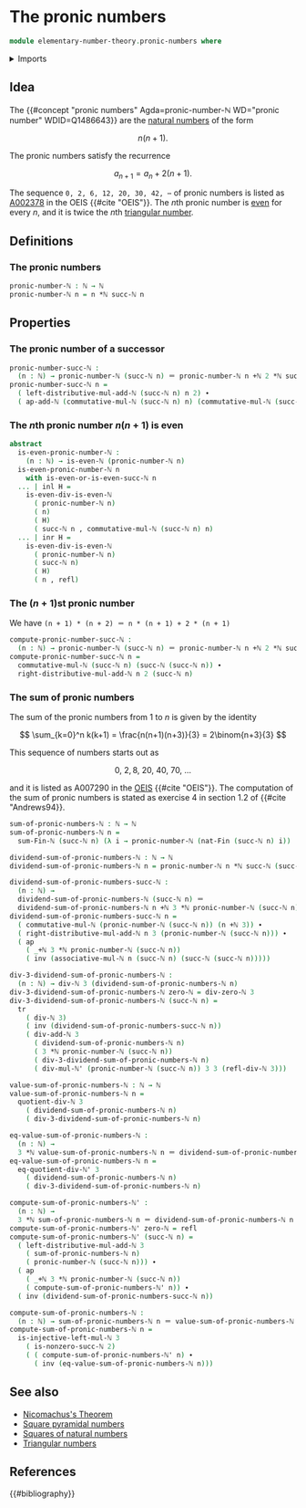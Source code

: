 # The pronic numbers

```agda
module elementary-number-theory.pronic-numbers where
```

<details><summary>Imports</summary>

```agda
open import elementary-number-theory.addition-natural-numbers
open import elementary-number-theory.divisibility-natural-numbers
open import elementary-number-theory.multiplication-natural-numbers
open import elementary-number-theory.natural-numbers
open import elementary-number-theory.parity-natural-numbers
open import elementary-number-theory.sums-of-natural-numbers

open import foundation.action-on-identifications-functions
open import foundation.dependent-pair-types
open import foundation.coproduct-types
open import foundation.identity-types
open import foundation.transport-along-identifications

open import univalent-combinatorics.standard-finite-types
```

</details>

## Idea

The {{#concept "pronic numbers" Agda=pronic-number-ℕ WD="pronic number" WDID=Q1486643}} are the [natural numbers](elementary-number-theory.natural-numbers.md)
of the form

$$
  n(n+1).
$$

The pronic numbers satisfy the recurrence

$$
  a_{n+1} = a_n + 2(n+1).
$$

The sequence `0, 2, 6, 12, 20, 30, 42, ⋯` of pronic numbers is listed as
[A002378](https://oeis.org/A002378) in the OEIS {{#cite "OEIS"}}. The $n$th
pronic number is [even](elementary-number-theory.parity-natural-numbers.md) for
every $n$, and it is twice the $n$th
[triangular number](elementary-number-theory.triangular-numbers.md).

## Definitions

### The pronic numbers

```agda
pronic-number-ℕ : ℕ → ℕ
pronic-number-ℕ n = n *ℕ succ-ℕ n
```

## Properties

### The pronic number of a successor

```agda
pronic-number-succ-ℕ :
  (n : ℕ) → pronic-number-ℕ (succ-ℕ n) ＝ pronic-number-ℕ n +ℕ 2 *ℕ succ-ℕ n
pronic-number-succ-ℕ n =
  ( left-distributive-mul-add-ℕ (succ-ℕ n) n 2) ∙
  ( ap-add-ℕ (commutative-mul-ℕ (succ-ℕ n) n) (commutative-mul-ℕ (succ-ℕ n) 2))
```

### The $n$th pronic number $n(n + 1)$ is even

```agda
abstract
  is-even-pronic-number-ℕ :
    (n : ℕ) → is-even-ℕ (pronic-number-ℕ n)
  is-even-pronic-number-ℕ n
    with is-even-or-is-even-succ-ℕ n
  ... | inl H =
    is-even-div-is-even-ℕ
      ( pronic-number-ℕ n)
      ( n)
      ( H)
      ( succ-ℕ n , commutative-mul-ℕ (succ-ℕ n) n)
  ... | inr H =
    is-even-div-is-even-ℕ
      ( pronic-number-ℕ n)
      ( succ-ℕ n)
      ( H)
      ( n , refl)
```

### The $(n+1)$st pronic number

We have `(n + 1) * (n + 2) ＝ n * (n + 1) + 2 * (n + 1)`

```agda
compute-pronic-number-succ-ℕ :
  (n : ℕ) → pronic-number-ℕ (succ-ℕ n) ＝ pronic-number-ℕ n +ℕ 2 *ℕ succ-ℕ n
compute-pronic-number-succ-ℕ n =
  commutative-mul-ℕ (succ-ℕ n) (succ-ℕ (succ-ℕ n)) ∙
  right-distributive-mul-add-ℕ n 2 (succ-ℕ n)
```

### The sum of pronic numbers

The sum of the pronic numbers from $1$ to $n$ is given by the identity

$$
  \sum_{k=0}^n k(k+1) = \frac{n(n+1)(n+3)}{3} = 2\binom{n+3}{3} 
$$

This sequence of numbers starts out as

$$
  0,\ 2,  8,\ 20,\ 40,\ 70,\ \ldots
$$

and it is listed as A007290 in the [OEIS](literature.oeis.md) {{#cite "OEIS"}}. The computation of the sum of pronic numbers is stated as exercise 4 in section 1.2 of {{#cite "Andrews94}}.

```agda
sum-of-pronic-numbers-ℕ : ℕ → ℕ
sum-of-pronic-numbers-ℕ n =
  sum-Fin-ℕ (succ-ℕ n) (λ i → pronic-number-ℕ (nat-Fin (succ-ℕ n) i))

dividend-sum-of-pronic-numbers-ℕ : ℕ → ℕ
dividend-sum-of-pronic-numbers-ℕ n = pronic-number-ℕ n *ℕ succ-ℕ (succ-ℕ n)

dividend-sum-of-pronic-numbers-succ-ℕ :
  (n : ℕ) →
  dividend-sum-of-pronic-numbers-ℕ (succ-ℕ n) ＝
  dividend-sum-of-pronic-numbers-ℕ n +ℕ 3 *ℕ pronic-number-ℕ (succ-ℕ n)
dividend-sum-of-pronic-numbers-succ-ℕ n =
  ( commutative-mul-ℕ (pronic-number-ℕ (succ-ℕ n)) (n +ℕ 3)) ∙
  ( right-distributive-mul-add-ℕ n 3 (pronic-number-ℕ (succ-ℕ n))) ∙
  ( ap
    ( _+ℕ 3 *ℕ pronic-number-ℕ (succ-ℕ n))
    ( inv (associative-mul-ℕ n (succ-ℕ n) (succ-ℕ (succ-ℕ n)))))

div-3-dividend-sum-of-pronic-numbers-ℕ :
  (n : ℕ) → div-ℕ 3 (dividend-sum-of-pronic-numbers-ℕ n)
div-3-dividend-sum-of-pronic-numbers-ℕ zero-ℕ = div-zero-ℕ 3
div-3-dividend-sum-of-pronic-numbers-ℕ (succ-ℕ n) =
  tr
    ( div-ℕ 3)
    ( inv (dividend-sum-of-pronic-numbers-succ-ℕ n))
    ( div-add-ℕ 3
      ( dividend-sum-of-pronic-numbers-ℕ n)
      ( 3 *ℕ pronic-number-ℕ (succ-ℕ n))
      ( div-3-dividend-sum-of-pronic-numbers-ℕ n)
      ( div-mul-ℕ' (pronic-number-ℕ (succ-ℕ n)) 3 3 (refl-div-ℕ 3)))

value-sum-of-pronic-numbers-ℕ : ℕ → ℕ
value-sum-of-pronic-numbers-ℕ n =
  quotient-div-ℕ 3
    ( dividend-sum-of-pronic-numbers-ℕ n)
    ( div-3-dividend-sum-of-pronic-numbers-ℕ n)

eq-value-sum-of-pronic-numbers-ℕ :
  (n : ℕ) →
  3 *ℕ value-sum-of-pronic-numbers-ℕ n ＝ dividend-sum-of-pronic-numbers-ℕ n
eq-value-sum-of-pronic-numbers-ℕ n =
  eq-quotient-div-ℕ' 3
    ( dividend-sum-of-pronic-numbers-ℕ n)
    ( div-3-dividend-sum-of-pronic-numbers-ℕ n)

compute-sum-of-pronic-numbers-ℕ' :
  (n : ℕ) →
  3 *ℕ sum-of-pronic-numbers-ℕ n ＝ dividend-sum-of-pronic-numbers-ℕ n
compute-sum-of-pronic-numbers-ℕ' zero-ℕ = refl
compute-sum-of-pronic-numbers-ℕ' (succ-ℕ n) =
  ( left-distributive-mul-add-ℕ 3
    ( sum-of-pronic-numbers-ℕ n)
    ( pronic-number-ℕ (succ-ℕ n))) ∙
  ( ap
    ( _+ℕ 3 *ℕ pronic-number-ℕ (succ-ℕ n))
    ( compute-sum-of-pronic-numbers-ℕ' n)) ∙
  ( inv (dividend-sum-of-pronic-numbers-succ-ℕ n))

compute-sum-of-pronic-numbers-ℕ :
  (n : ℕ) → sum-of-pronic-numbers-ℕ n ＝ value-sum-of-pronic-numbers-ℕ n
compute-sum-of-pronic-numbers-ℕ n =
  is-injective-left-mul-ℕ 3
    ( is-nonzero-succ-ℕ 2)
    ( ( compute-sum-of-pronic-numbers-ℕ' n) ∙
      ( inv (eq-value-sum-of-pronic-numbers-ℕ n)))
```

## See also

- [Nicomachus's Theorem](elementary-number-theory.nicomachuss-theorem.md)
- [Square pyramidal numbers](elementary-number-theory.square-pyramidal-numbers.md)
- [Squares of natural numbers](elementary-number-theory.squares-natural-numbers.md)
- [Triangular numbers](elementary-number-theory.triangular-numbers.md)

## References

{{#bibliography}}
